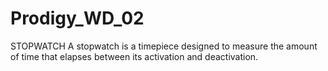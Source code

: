 # Prodigy_WD_02
STOPWATCH
A stopwatch is a timepiece designed to measure the amount of time that elapses between its activation and deactivation.
